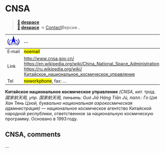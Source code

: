 # CNSA
> **[🚀](../index/index.md) [despace](index.md)**  
>  **[🚀](../index/index.md) [despace](index.md)** → [Contact](contact.md)Версия ..

|[![](f/contact/c/cnsa_logo1_thumb.jpg)](f/contact/c/cnsa_logo1.png)|*…*|
|:--|:--|
|E‑mail| <mark>noemail</mark> |
|Link| <http://www.cnsa.gov.cn/><br> <https://en.wikipedia.org/wiki/China_National_Space_Administration><br> <https://ru.wikipedia.org/wiki/Китайское_национальное_космическое_управление> |
|Tel| <mark>noworkphone</mark>, fax: … |

**Китайское национальное космическое управление** *(CNSA, кит. трад. 國家航天局, упр. 国家航天局, пиньинь: Guó Jiā Háng Tiān Jú, палл.: Го Цзя Хан Тянь Цзюй, буквально национальная аэрокосмическая администрация)* — национальное космическое агентство Китайской народной республики, ответственное за национальную космическую программу. Основано в 1993 году.



<p style="page-break-after:always"> </p>

## CNSA, comments

…